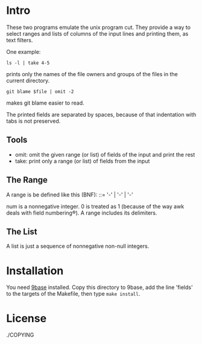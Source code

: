 Intro
=====

These two programs emulate the unix program cut.
They provide a way to select ranges and lists of
columns of the input lines and printing them, as
text filters.

One example:

    ls -l | take 4-5

prints only the names of the file owners and groups
of the files in the current directory.

    git blame $file | omit -2

makes git blame easier to read.

The printed fields are separated by spaces, because of that
indentation with tabs is not preserved.

Tools
-----

* omit: omit the given range (or list) of fields of the input and print the rest
* take: print only a range (or list) of fields from the input

The Range
---------

A range is be defined like this (BNF):
<range>::=<num> '-' <num>
	| <num> '-'
	| '-' <num>

num is a nonnegative integer. 0 is treated as 1
(because of the way awk deals with field numbering®).
A range includes its delimiters.

The List
--------

A list is just a sequence of nonnegative non-null integers.

Installation
============

You need [9base](http://tools.suckless.org/9base) installed.
Copy this directory to 9base, add the line 'fields' to the
targets of the Makefile, then type `make install`.

License
=======

./COPYING
